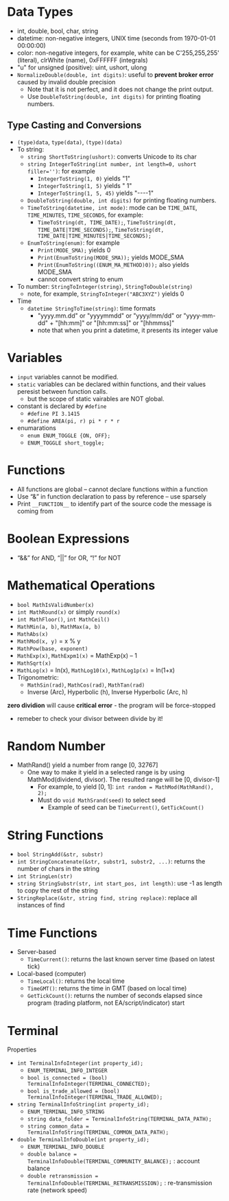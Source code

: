 # Data Types
* int, double, bool, char, string
* datetime: non-negative integers, UNIX time (seconds from 1970-01-01 00:00:00)
* color: non-negative integers, for example, white can be C'255,255,255' (literal), clrWhite (name), 0xFFFFFF (integrals)
* "u" for unsigned (positive): uint, ushort, ulong
* `NormalizeDouble(double, int digits)`: useful to **prevent broker error** caused by invalid double precision
    * Note that it is not perfect, and it does not change the print output.
    * Use `DoubleToString(double, int digits)` for printing floating numbers.

## Type Casting and Conversions
* `(type)data`, `type(data)`, `(type)(data)`
* To string:
    * `string ShortToString(ushort)`: converts Unicode to its char
    * `string IntegerToString(int number, int length=0, ushort filler='')`: for example
        * `IntegerToString(1, 0)` yields "1"
        * `IntegerToString(1, 5)` yields "    1"
        * `IntegerToString(1, 5, 45)` yields "----1"
    * `DoubleToString(double, int digits)` for printing floating numbers.
    * `TimeToString(datetime, int mode)`: mode can be `TIME_DATE`, `TIME_MINUTES`, `TIME_SECONDS`, for example:
        * `TimeToString(dt, TIME_DATE);`, `TimeToString(dt, TIME_DATE|TIME_SECONDS);`, `TimeToString(dt, TIME_DATE|TIME_MINUTES|TIME_SECONDS);`
    * `EnumToString(enum)`: for example
        * `Print(MODE_SMA);` yields 0
        * `Print(EnumToString(MODE_SMA));` yields MODE_SMA
        * `Print(EnumToString((ENUM_MA_METHOD)0));` also yields MODE_SMA
        * cannot convert string to enum
* To number: `StringToInteger(string)`, `StringToDouble(string)`
    * note, for example, `StringToInteger("ABC3XYZ")` yields 0
* Time
    * `datetime StringToTime(string)`: time formats
        * "yyyy.mm.dd" or "yyyymmdd" or "yyyy/mm/dd" or "yyyy-mm-dd" + "[hh:mm]" or "[hh:mm:ss]" or "[hhmmss]"
        * note that when you print a datetime, it presents its integer value

# Variables
* `input` variables cannot be modified.
* `static` variables can be declared within functions, and their values peresist between function calls.
    * but the scope of static vairables are NOT global.
* constant is declared by `#define`
    * `#define PI 3.1415`
    * `#define AREA(pi, r) pi * r * r`
* enumarations
    * `enum ENUM_TOGGLE {ON, OFF};`
    * `ENUM_TOGGLE short_toggle;`

# Functions
* All functions are global – cannot declare functions within a function
* Use “&” in function declaration to pass by reference – use sparsely
* Print `__FUNCTION__` to identify part of the source code the message is coming from

# Boolean Expressions
* “&&” for AND, “||” for OR, “!” for NOT

# Mathematical Operations
* `bool MathIsValidNumber(x)`
* `int MathRound(x)` or simply `round(x)`
* `int MathFloor()`, `int MathCeil()`
* `MathMin(a, b)`, `MathMax(a, b)`
* `MathAbs(x)`
* `MathMod(x, y)` = x % y
* `MathPow(base, exponent)`
* `MathExp(x)`, `MathExpm1(x)` = MathExp(x) – 1
* `MathSqrt(x)`
* `MathLog(x)` = ln(x), `MathLog10(x)`, `MathLog1p(x)` = ln(1+x)
* Trigonometric:
    * `MathSin(rad)`, `MathCos(rad)`, `MathTan(rad)`
    * Inverse (Arc), Hyperbolic (h), Inverse Hyperbolic (Arc, h)

**zero dividion** will cause **critical error** - the program will be force-stopped
* remeber to check your divisor between divide by it!

# Random Number
* MathRand() yield a number from range [0, 32767]
    * One way to make it yield in a selected range is by using MathMod(dividend, divisor). The resulted range will be [0, divisor-1]
        * For example, to yield [0, 1]: `int random = MathMod(MathRand(), 2);`
        * Must do `void MathSrand(seed)` to select seed
            * Example of seed can be `TimeCurrent()`, `GetTickCount()`

# String Functions
* `bool StringAdd(&str, substr)`
* `int StringConcatenate(&str, substr1, substr2, ...)`: returns the number of chars in the string
* `int StringLen(str)`
* `string StringSubstr(str, int start_pos, int length)`: use -1 as length to copy the rest of the string
* `StringReplace(&str, string find, string replace)`: replace all instances of find

# Time Functions
* Server-based
    * `TimeCurrent()`: returns the last known server time (based on latest tick)
* Local-based (computer)
    * `TimeLocal()`: returns the local time
    * `TimeGMT()`: returns the time in GMT (based on local time)
    * `GetTickCount()`: returns the number of seconds elapsed since program (trading platform, not EA/script/indicator) start

# Terminal 
Properties
* `int TerminalInfoInteger(int property_id);`
    * `ENUM_TERMINAL_INFO_INTEGER`
    * `bool is_connected = (bool) TerminalInfoInteger(TERMINAL_CONNECTED);`
    * `bool is_trade_allowed = (bool) TerminalInfoInteger(TERMINAL_TRADE_ALLOWED);`
* `string TerminalInfoString(int property_id);`
    * `ENUM_TERMINAL_INFO_STRING`
    * `string data_folder = TerminalInfoString(TERMINAL_DATA_PATH);`
    * `string common_data = TerminalInfoString(TERMINAL_COMMON_DATA_PATH);`
* `double TerminalInfoDouble(int property_id);`
    * `ENUM_TERMINAL_INFO_DOUBLE`
    * `double balance = TerminalInfoDouble(TERMINAL_COMMUNITY_BALANCE);` : account balance
    * `double retransmission = TerminalInfoDouble(TERMINAL_RETRANSMISSION);` : re-transmission rate (network speed)